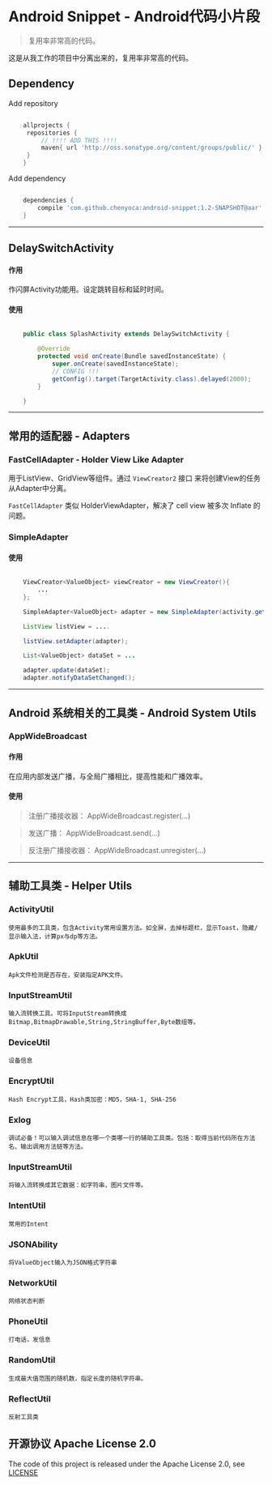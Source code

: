 # Android Snippet - Android代码小片段

> 复用率非常高的代码。

这是从我工作的项目中分离出来的，复用率非常高的代码。

## Dependency

Add repository

```groovy

    allprojects {
     repositories {
         // !!!! ADD THIS !!!!
         maven{ url 'http://oss.sonatype.org/content/groups/public/' }
     }
    }

```

Add dependency

```groovy

    dependencies {
        compile 'com.github.chenyoca:android-snippet:1.2-SNAPSHOT@aar'
    }

```


----

## DelaySwitchActivity

#### 作用

作闪屏Activity功能用。设定跳转目标和延时时间。

#### 使用

```java

    public class SplashActivity extends DelaySwitchActivity {

        @Override
        protected void onCreate(Bundle savedInstanceState) {
            super.onCreate(savedInstanceState);
            // CONFIG !!!
            getConfig().target(TargetActivity.class).delayed(2000);
        }

    }

```

----

## 常用的适配器 - Adapters


### FastCellAdapter - Holder View Like Adapter

用于ListView、GridView等组件。通过 `ViewCreator2` 接口 来将创建View的任务从Adapter中分离。

`FastCellAdapter` 类似 HolderViewAdapter，解决了 cell view 被多次 Inflate 的问题。

### SimpleAdapter

#### 使用

```java

    ViewCreator<ValueObject> viewCreator = new ViewCreator(){
        ...
    };

    SimpleAdapter<ValueObject> adapter = new SimpleAdapter(activity.getLayoutInflater(), viewCreator);

    ListView listView = ....

    listView.setAdapter(adapter);

    List<ValueObject> dataSet = ...

    adapter.update(dataSet);
    adapter.notifyDataSetChanged();

```

----

## Android 系统相关的工具类 - Android System Utils

### AppWideBroadcast

#### 作用

在应用内部发送广播，与全局广播相比，提高性能和广播效率。

#### 使用


> 注册广播接收器： AppWideBroadcast.register(...)

> 发送广播： AppWideBroadcast.send(...)

> 反注册广播接收器： AppWideBroadcast.unregister(...)

----

## 辅助工具类 - Helper Utils

### ActivityUtil

	使用最多的工具类，包含Activity常用设置方法。如全屏，去掉标题栏，显示Toast，隐藏/显示输入法，计算px与dp等方法。

### ApkUtil

	Apk文件检测是否存在，安装指定APK文件。

### InputStreamUtil

	输入流转换工具。可将InputStream转换成Bitmap,BitmapDrawable,String,StringBuffer,Byte数组等。

### DeviceUtil

	设备信息

### EncryptUtil

	Hash Encrypt工具，Hash类加密：MD5，SHA-1, SHA-256

### Exlog

	调试必备！可以输入调试信息在哪一个类哪一行的辅助工具类。包括：取得当前代码所在方法名、输出调用方法链等方法。

### InputStreamUtil

	将输入流转换成其它数据：如字符串，图片文件等。

### IntentUtil

	常用的Intent

### JSONAbility

	将ValueObject输入为JSON格式字符串

### NetworkUtil

	网络状态判断

### PhoneUtil

	打电话，发信息

### RandomUtil

	生成最大值范围的随机数，指定长度的随机字符串。

### ReflectUtil

	反射工具类


## 开源协议 Apache License 2.0

The code of this project is released under the Apache License 2.0, see [LICENSE](https://github.com/chenyoca/async-http-connection-core/blob/master/LICENSE)

